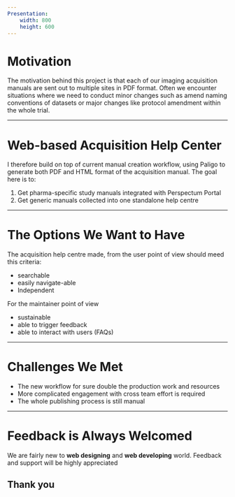 ```yaml
---
Presentation:
    width: 800
    height: 600
---
```

# Motivation
The motivation behind this project is that each of our imaging acquisition manuals are sent out to multiple sites in PDF format. Often we encounter situations where we need to conduct minor changes such as amend naming conventions of datasets or major changes like protocol amendment within the whole trial.

---

# Web-based Acquisition Help Center
I therefore build on top of current manual creation workflow, using Paligo to generate both PDF and HTML format of the acquisition manual. The goal here is to:
1. Get pharma-specific study manuals integrated with Perspectum Portal
2. Get generic manuals collected into one standalone help centre

---

# The Options We Want to Have
The acquisition help centre made, from the user point of view should meed this criteria:
- searchable
- easily navigate-able
- Independent

For the maintainer point of view
- sustainable
- able to trigger feedback
- able to interact with users (FAQs)

---

# Challenges We Met
- The new workflow for sure double the production work and resources
- More complicated engagement with cross team effort is required
- The whole publishing process is still manual

---

# Feedback is Always Welcomed
We are fairly new to **web designing** and **web developing** world. 
Feedback and support will be highly appreciated
## Thank you


<!--

```dot
digraph G{
    A -> B
    B -> C
    B -> D
}
```
-->